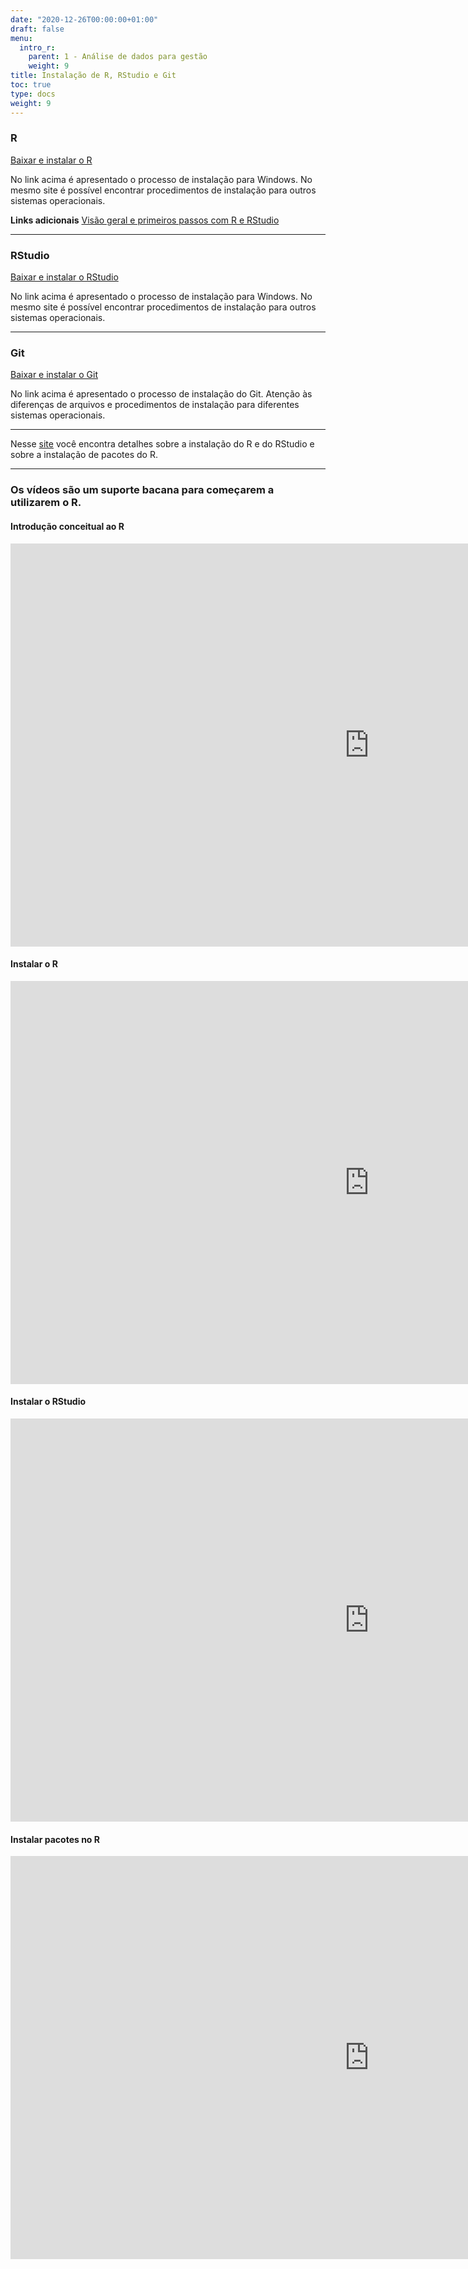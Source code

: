 ```yaml
---
date: "2020-12-26T00:00:00+01:00"
draft: false
menu:
  intro_r:
    parent: 1 - Análise de dados para gestão
    weight: 9
title: Instalação de R, RStudio e Git
toc: true
type: docs
weight: 9
---
```


### R   

[Baixar e instalar o R](https://cran.r-project.org/bin/windows/base/)

No link acima é apresentado o processo de instalação para Windows. No mesmo site é possível encontrar procedimentos de instalação para outros sistemas operacionais. 

**Links adicionais**
[Visão geral e primeiros passos com R e RStudio](https://rpubs.com/cassiorampinelli/488999)

----
   
### RStudio

[Baixar e instalar o RStudio](https://rstudio.com/products/rstudio/download/)

No link acima é apresentado o processo de instalação para Windows. No mesmo site é possível encontrar procedimentos de instalação para outros sistemas operacionais. 

----

### Git

[Baixar e instalar o Git](https://git-scm.com/book/en/v2/Getting-Started-Installing-Git)

No link acima é apresentado o processo de instalação do Git. Atenção às diferenças de arquivos e procedimentos de instalação para diferentes sistemas operacionais. 

----

Nesse [site](https://www.curso-r.com/material/instalacao/) você encontra detalhes sobre a instalação do R e do RStudio e sobre a instalação de pacotes do R. 

----

### Os vídeos são um suporte bacana para começarem a utilizarem o R.

#### Introdução conceitual ao R

<iframe width="1147" height="645" src="https://www.youtube.com/embed/iBgtV3oJYv0" title="YouTube video player" frameborder="0" allow="accelerometer; autoplay; clipboard-write; encrypted-media; gyroscope; picture-in-picture" allowfullscreen></iframe>

#### Instalar o R

<iframe width="1147" height="645" src="https://www.youtube.com/embed/G03TwotgPQ8" title="YouTube video player" frameborder="0" allow="accelerometer; autoplay; clipboard-write; encrypted-media; gyroscope; picture-in-picture" allowfullscreen></iframe>

#### Instalar o RStudio

<iframe width="1147" height="645" src="https://www.youtube.com/embed/aeK6-kPhofk" title="YouTube video player" frameborder="0" allow="accelerometer; autoplay; clipboard-write; encrypted-media; gyroscope; picture-in-picture" allowfullscreen></iframe>

#### Instalar pacotes no R

<iframe width="1147" height="645" src="https://www.youtube.com/embed/lfwMneERUEU" title="YouTube video player" frameborder="0" allow="accelerometer; autoplay; clipboard-write; encrypted-media; gyroscope; picture-in-picture" allowfullscreen></iframe>

